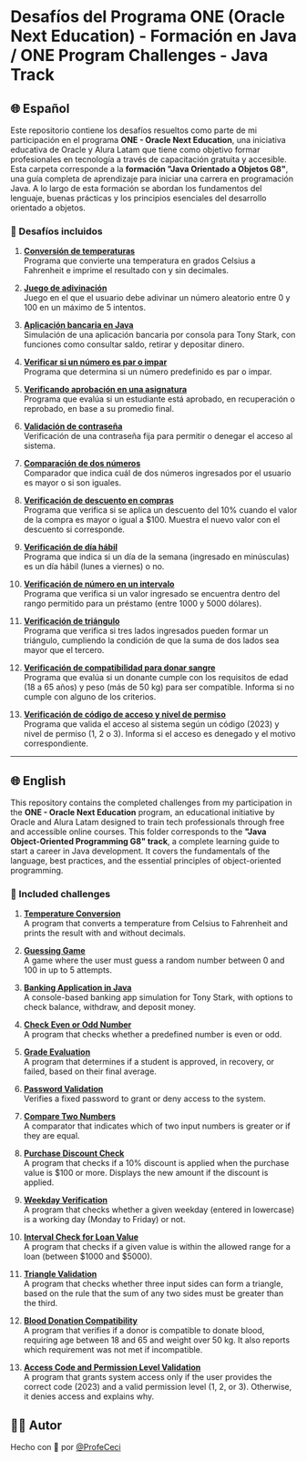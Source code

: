 # Desafíos del Programa ONE (Oracle Next Education) - Formación en Java / ONE Program Challenges - Java Track

## 🌐 Español

Este repositorio contiene los desafíos resueltos como parte de mi participación en el programa **ONE - Oracle Next Education**, una iniciativa educativa de Oracle y Alura Latam que tiene como objetivo formar profesionales en tecnología a través de capacitación gratuita y accesible. Esta carpeta corresponde a la **formación "Java Orientado a Objetos G8"**, una guía completa de aprendizaje para iniciar una carrera en programación Java. A lo largo de esta formación se abordan los fundamentos del lenguaje, buenas prácticas y los principios esenciales del desarrollo orientado a objetos.

### 📌 Desafíos incluidos

1. **[Conversión de temperaturas](https://github.com/ProfeCeci/Java-desafios-programa-ONE/blob/main/src/DesafioConversor.java)**  
   Programa que convierte una temperatura en grados Celsius a Fahrenheit e imprime el resultado con y sin decimales.

2. **[Juego de adivinación](https://github.com/ProfeCeci/Java-desafios-programa-ONE/blob/main/src/DesafioAdivinaNumero.java)**  
   Juego en el que el usuario debe adivinar un número aleatorio entre 0 y 100 en un máximo de 5 intentos.

3. **[Aplicación bancaria en Java](https://github.com/ProfeCeci/Java-desafios-programa-ONE/blob/main/src/DesafioCuentaBancaria.java)**  
   Simulación de una aplicación bancaria por consola para Tony Stark, con funciones como consultar saldo, retirar y depositar dinero.

4. **[Verificar si un número es par o impar](https://github.com/ProfeCeci/Java-desafios-programa-ONE/blob/main/src/ParOImpar.java)**  
   Programa que determina si un número predefinido es par o impar.

5. **[Verificando aprobación en una asignatura](https://github.com/ProfeCeci/Java-desafios-programa-ONE/blob/main/src/Aprobacion.java)**  
   Programa que evalúa si un estudiante está aprobado, en recuperación o reprobado, en base a su promedio final.

6. **[Validación de contraseña](https://github.com/ProfeCeci/Java-desafios-programa-ONE/blob/main/src/ValidacionContrasenia.java)**  
   Verificación de una contraseña fija para permitir o denegar el acceso al sistema.

7. **[Comparación de dos números](https://github.com/ProfeCeci/Java-desafios-programa-ONE/blob/main/src/ComparacionNumerosEnteros.java)**  
   Comparador que indica cuál de dos números ingresados por el usuario es mayor o si son iguales.

8. **[Verificación de descuento en compras](https://github.com/ProfeCeci/Java-desafios-programa-ONE/blob/main/src/VerificacionDescuento.java)**  
   Programa que verifica si se aplica un descuento del 10% cuando el valor de la compra es mayor o igual a $100. Muestra el nuevo valor con el descuento si corresponde.

9. **[Verificación de día hábil](https://github.com/ProfeCeci/Java-desafios-programa-ONE/blob/main/src/VerificacionDiaHabil.java)**  
   Programa que indica si un día de la semana (ingresado en minúsculas) es un día hábil (lunes a viernes) o no.

10. **[Verificación de número en un intervalo](https://github.com/ProfeCeci/Java-desafios-programa-ONE/blob/main/src/VerificacionPrestamo.java)**  
    Programa que verifica si un valor ingresado se encuentra dentro del rango permitido para un préstamo (entre 1000 y 5000 dólares).

11. **[Verificación de triángulo](https://github.com/ProfeCeci/Java-desafios-programa-ONE/blob/main/src/VerificacionTriangulo.java)**  
    Programa que verifica si tres lados ingresados pueden formar un triángulo, cumpliendo la condición de que la suma de dos lados sea mayor que el tercero.

12. **[Verificación de compatibilidad para donar sangre](https://github.com/ProfeCeci/Java-desafios-programa-ONE/blob/main/src/VerficacionDonante.java)**  
    Programa que evalúa si un donante cumple con los requisitos de edad (18 a 65 años) y peso (más de 50 kg) para ser compatible. Informa si no cumple con alguno de los criterios.

13. **[Verificación de código de acceso y nivel de permiso](https://github.com/ProfeCeci/Java-desafios-programa-ONE/blob/main/src/VerificacionAccesoSistema.java)**  
    Programa que valida el acceso al sistema según un código (2023) y nivel de permiso (1, 2 o 3). Informa si el acceso es denegado y el motivo correspondiente.

---

## 🌐 English

This repository contains the completed challenges from my participation in the **ONE - Oracle Next Education** program, an educational initiative by Oracle and Alura Latam designed to train tech professionals through free and accessible online courses. This folder corresponds to the **"Java Object-Oriented Programming G8" track**, a complete learning guide to start a career in Java development. It covers the fundamentals of the language, best practices, and the essential principles of object-oriented programming.

### 📌 Included challenges

1. **[Temperature Conversion](https://github.com/ProfeCeci/Java-desafios-programa-ONE/blob/main/src/DesafioConversor.java)**  
   A program that converts a temperature from Celsius to Fahrenheit and prints the result with and without decimals.

2. **[Guessing Game](https://github.com/ProfeCeci/Java-desafios-programa-ONE/blob/main/src/DesafioAdivinaNumero.java)**  
   A game where the user must guess a random number between 0 and 100 in up to 5 attempts.

3. **[Banking Application in Java](https://github.com/ProfeCeci/Java-desafios-programa-ONE/blob/main/src/DesafioCuentaBancaria.java)**  
   A console-based banking app simulation for Tony Stark, with options to check balance, withdraw, and deposit money.

4. **[Check Even or Odd Number](https://github.com/ProfeCeci/Java-desafios-programa-ONE/blob/main/src/ParOImpar.java)**  
   A program that checks whether a predefined number is even or odd.

5. **[Grade Evaluation](https://github.com/ProfeCeci/Java-desafios-programa-ONE/blob/main/src/Aprobacion.java)**  
   A program that determines if a student is approved, in recovery, or failed, based on their final average.

6. **[Password Validation](https://github.com/ProfeCeci/Java-desafios-programa-ONE/blob/main/src/ValidacionContrasenia.java)**  
   Verifies a fixed password to grant or deny access to the system.

7. **[Compare Two Numbers](https://github.com/ProfeCeci/Java-desafios-programa-ONE/blob/main/src/ComparacionNumerosEnteros.java)**  
   A comparator that indicates which of two input numbers is greater or if they are equal.

8. **[Purchase Discount Check](https://github.com/ProfeCeci/Java-desafios-programa-ONE/blob/main/src/VerificacionDescuento.java)**  
   A program that checks if a 10% discount is applied when the purchase value is $100 or more. Displays the new amount if the discount is applied.

9. **[Weekday Verification](https://github.com/ProfeCeci/Java-desafios-programa-ONE/blob/main/src/VerificacionDiaHabil.java)**  
   A program that checks whether a given weekday (entered in lowercase) is a working day (Monday to Friday) or not.

10. **[Interval Check for Loan Value](https://github.com/ProfeCeci/Java-desafios-programa-ONE/blob/main/src/VerificacionPrestamo.java)**  
    A program that checks if a given value is within the allowed range for a loan (between $1000 and $5000).

11. **[Triangle Validation](https://github.com/ProfeCeci/Java-desafios-programa-ONE/blob/main/src/VerificacionTriangulo.java)**  
    A program that checks whether three input sides can form a triangle, based on the rule that the sum of any two sides must be greater than the third.

12. **[Blood Donation Compatibility](https://github.com/ProfeCeci/Java-desafios-programa-ONE/blob/main/src/VerficacionDonante.java)**  
    A program that verifies if a donor is compatible to donate blood, requiring age between 18 and 65 and weight over 50 kg. It also reports which requirement was not met if incompatible.

13. **[Access Code and Permission Level Validation](https://github.com/ProfeCeci/Java-desafios-programa-ONE/blob/main/src/VerificacionAccesoSistema.java)**  
    A program that grants system access only if the user provides the correct code (2023) and a valid permission level (1, 2, or 3). Otherwise, it denies access and explains why.

## 🧑‍🏫 Autor

Hecho con 💛 por [@ProfeCeci](https://github.com/ProfeCeci)
